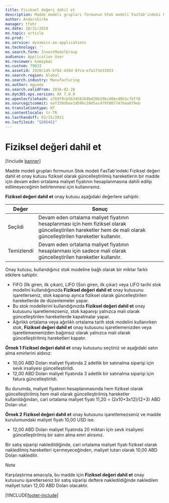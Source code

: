 ```yaml
---
title: Fiziksel değeri dahil et
description: Madde modeli grupları formunun Stok modeli FasTab'indeki Fiziksel değeri dahil et onay kutusu fiziksel olarak güncelleştirilmiş hareketlerin bir madde için devam eden ortalama maliyet fiyatının hesaplanmasına dahili edilip edilmeyeceğinin belirlenmesi için kullanırsınız.
author: AndersGirke
manager: tfehr
ms.date: 10/31/2019
ms.topic: article
ms.prod: ''
ms.service: dynamics-ax-applications
ms.technology: ''
ms.search.form: InventModelGroup
audience: Application User
ms.reviewer: kamaybac
ms.custom: 79033
ms.assetid: 1928c145-bf82-436d-87ca-e7a173e31923
ms.search.region: Global
ms.search.industry: Manufacturing
ms.author: mguada
ms.search.validFrom: 2016-02-28
ms.dyn365.ops.version: AX 7.0.0
ms.openlocfilehash: a769f9cb5b34581b9bd20b19bcd8bcd0b1c7bff8
ms.sourcegitcommit: eaf330dbee1db96c20d5ac479f007747bea079eb
ms.translationtype: HT
ms.contentlocale: tr-TR
ms.lasthandoff: 02/15/2021
ms.locfileid: "5205451"
---
```

# <a name="include-physical-value"></a>Fiziksel değeri dahil et

[!include [banner](../includes/banner.md)]

Madde modeli grupları formunun Stok modeli FasTab'indeki Fiziksel değeri dahil et onay kutusu fiziksel olarak güncelleştirilmiş hareketlerin bir madde için devam eden ortalama maliyet fiyatının hesaplanmasına dahili edilip edilmeyeceğinin belirlenmesi için kullanırsınız.

**Fiziksel değeri dahil et** onay kutusu aşağıdaki değerlere sahiptir.

| Değer    | Sonuç                                                                                                                          |
|----------|---------------------------------------------------------------------------------------------------------------------------------|
| Seçildi | Devam eden ortalama maliyet fiyatının hesaplanması için hem fiziksel olarak güncelleştirilen hareketler hem de mali olarak güncelleştirilen hareketler kullanılır. |
| Temizlendi  | Devam eden ortalama maliyet fiyatının hesaplanması için sadece mali olarak güncelleştirilen hareketler kullanılır.                                     |

Onay kutusu, kullandığınız stok modeline bağlı olarak bir miktar farklı etkilere sahiptir.

-   FIFO (İlk giren, ilk çıkan), LIFO (Son giren, ilk çıkar) veya LIFO tarihi stok modelini kullandığınızda **Fiziksel değeri dahil et** onay kutusunu işaretlerseniz, stok kapanışı ayrıca fiziksel olarak güncelleştirilen hareketlerde de düzenlemeler yapar.
-   Bu stok modellerini kullandığınızda **Fiziksel değeri dahil et** onay kutusunu işaretlemezseniz, stok kapanışı yalnızca mali olarak güncelleştirilen hareketlerde kapatmalar yapar.
-   Ağırlıklı ortalama veya ağırlıklı ortalama tarih stok modelini kullanırken stok, **Fiziksel değeri dahil et** onay kutusunu işaretlemenizden veya işaretlememenizden bağımsız olarak yalnızca mali olarak güncelleştirilmiş hareketleri kapatır.

**Örnek 1** **Fiziksel değeri dahil et** onay kutusunu seçtiniz ve aşağıdaki satın alma emirlerini aldınız:

-   10,00 ABD Doları maliyet fiyatında 2 adetlik bir satınalma siparişi için sevk irsaliyesi güncelleştirildi.
-   12,00 ABD Doları maliyet fiyatında 3 adetlik bir satınalma siparişi için fatura güncelleştirildi.

Bu durumda, maliyet fiyatının hesaplanmasında hem fiziksel olarak güncelleştirilmiş hem mali olarak güncelleştirilmiş hareketler kullanıldığından, cari ortalama maliyet fiyatı 11,20 = (2x10+3x12)/(2+3) ABD Doları olur. 

**Örnek 2** **Fiziksel değeri dahil et** onay kutusunu işaretlemezseniz ve madde kurulumundaki maliyet fiyatı 10,00 USD ise. 

-   12,00 ABD Doları maliyet fiyatında 20 miktarı için sevk irsaliyesi güncelleştirilmiş bir satın alma emri alırsınız.

Bir satış siparişi nakledildiğinde, cari ortalama maliyet fiyatı fiziksel olarak nakledilmiş hareketleri içermeyeceğinden, maliyet tutarı olarak 10,00 ABD Doları nakledilir. 

> [!NOTE]
> Karşılaştırma amacıyla, bu madde için **Fiziksel değeri dahil et** onay kutusunu işaretlerseniz bir satış siparişi deftere nakledildiğinde nakledilen maliyet tutarı 12,00 ABD Doları olacaktır.


[!INCLUDE[footer-include](../../includes/footer-banner.md)]
